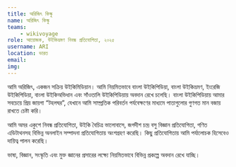 ```yaml
---
title: অরিজিৎ কিস্কু
name: অরিজিৎ কিস্কু
teams:
    - wikivoyage
role: আয়োজক, উইকিভ্রমণ নিবন্ধ প্রতিযোগিতা, ২০২৫
username: ARI
location: ভারত
email:
img: 
---
```

আমি অরিজিৎ, একজন সক্রিয় উইকিমিডিয়ান। আমি নিয়মিতভাবে বাংলা উইকিপিডিয়া, বাংলা উইকিভ্রমণ, ইংরেজি উইকিপিডিয়া, বাংলা উইকিঅভিধান এবং সাঁওতালি উইকিপিডিয়ায় অবদান রেখে চলেছি। বাংলা উইকিপিডিয়ায় আমার সবচেয়ে প্রিয় জায়গা “টহলঘর”, যেখানে আমি সাম্প্রতিক পরিবর্তন পর্যবেক্ষণের মাধ্যমে পাতাগুলোর গুণগত মান বজায় রাখতে চেষ্টা করি।

আমি অমর একুশে নিবন্ধ প্রতিযোগিতা, উইকি বৈচিত্র ভালোবাসে, জগদীশ চন্দ্র বসু বিজ্ঞান প্রতিযোগিতা, গণিত এডিটাথনসহ বিভিন্ন অনলাইন সম্পাদনা প্রতিযোগিতায় অংশগ্রহণ করেছি। কিছু প্রতিযোগিতায় আমি পর্যালোচক হিসেবেও দায়িত্ব পালন করেছি।

ভাষা, বিজ্ঞান, সংস্কৃতি এবং মুক্ত জ্ঞানের প্রসারের লক্ষ্যে নিয়মিতভাবে বিভিন্ন প্রকল্পে অবদান রেখে যাচ্ছি।
